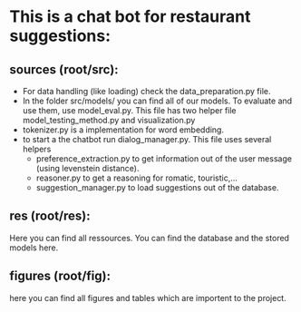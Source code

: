 # This is a chat bot for restaurant suggestions:
## sources (root/src):
* For data handling (like loading) check the data_preparation.py file.
* In the folder src/models/ you can find all of our models. To evaluate and use them, use model_eval.py. This file has two helper file model_testing_method.py and visualization.py
* tokenizer.py is a implementation for word embedding.
* to start a the chatbot run dialog_manager.py. This file uses several helpers
    * preference_extraction.py to get information out of the user message (using levenstein distance).
    * reasoner.py to get a reasoning for romatic, touristic,...
    * suggestion_manager.py to load suggestions out of the database.
## res (root/res):
Here you can find all ressources. You can find the database and the stored models here.
## figures (root/fig):
here you can find all figures and tables which are importent to the project.  
